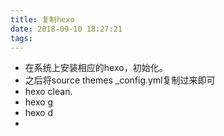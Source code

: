 ```yaml
---
title: 复制hexo
date: 2018-09-10 18:27:21
tags:
---
```


- 在系统上安装相应的hexo，初始化。
- 之后将source  themes _config.yml复制过来即可
- hexo clean.   
- hexo g
- hexo d
- 